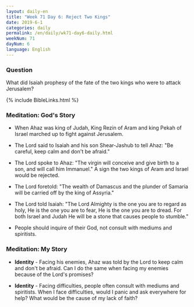 ```yaml
---
layout: daily-en
title: "Week 71 Day 6: Reject Two Kings"
date: 2019-6-1 
categories: daily
permalink: /en/daily/wk71-day6-daily.html
weekNum: 71
dayNum: 6
language: English
---
```


### Question     
What did Isaiah prophesy of the fate of the two kings who were to attack Jerusalem?

{% include BibleLinks.html %} 

### Meditation: God's Story   
+ When Ahaz was king of Judah, King Rezin of Aram and king Pekah of Israel marched up to fight against Jerusalem. 

+ The Lord said to Isaiah and his son Shear-Jashub to tell Ahaz: "Be careful, keep calm and don't be afraid." 

+ The Lord spoke to Ahaz: "The virgin will conceive and give birth to a son, and will call him Immanuel." A sign the two kings of Aram and Israel would be rejected. 

+ The Lord foretold: "The wealth of Damascus and the plunder of Samaria will be carried off by the king of Assyria." 

+ The Lord told Isaiah: "The Lord Almighty is the one you are to regard as holy, He is the one you are to fear, He is the one you are to dread. For both Israel and Judah He will be a stone that causes people to stumble." 

+ People should inquire of their God, not consult with mediums and spiritists. 

### Meditation: My Story   
+ **Identity** - Facing his enemies, Ahaz was told by the Lord to keep calm and don't be afraid. Can I do the same when facing my enemies because of the Lord's promises? 

+ **Identity** - Facing difficulties, people often consult with mediums and spiritists. When I face difficulties, would I panic and ask everywhere for help? What would be the cause of my lack of faith? 
